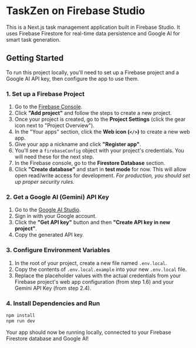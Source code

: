 # TaskZen on Firebase Studio

This is a Next.js task management application built in Firebase Studio. It uses Firebase Firestore for real-time data persistence and Google AI for smart task generation.

## Getting Started

To run this project locally, you'll need to set up a Firebase project and a Google AI API key, then configure the app to use them.

### 1. Set up a Firebase Project

1.  Go to the [Firebase Console](https://console.firebase.google.com/).
2.  Click **"Add project"** and follow the steps to create a new project.
3.  Once your project is created, go to the **Project Settings** (click the gear icon next to "Project Overview").
4.  In the "Your apps" section, click the **Web icon (`</>`)** to create a new web app.
5.  Give your app a nickname and click **"Register app"**.
6.  You'll see a `firebaseConfig` object with your project's credentials. You will need these for the next step.
7.  In the Firebase console, go to the **Firestore Database** section.
8.  Click **"Create database"** and start in **test mode** for now. This will allow open read/write access for development. *For production, you should set up proper security rules.*

### 2. Get a Google AI (Gemini) API Key

1. Go to the [Google AI Studio](https://aistudio.google.com/).
2. Sign in with your Google account.
3. Click the **"Get API key"** button and then **"Create API key in new project"**.
4. Copy the generated API key.

### 3. Configure Environment Variables

1.  In the root of your project, create a new file named `.env.local`.
2.  Copy the contents of `.env.local.example` into your new `.env.local` file.
3.  Replace the placeholder values with the actual credentials from your Firebase project's web app configuration (from step 1.6) and your Gemini API Key (from step 2.4).

### 4. Install Dependencies and Run

```bash
npm install
npm run dev
```

Your app should now be running locally, connected to your Firebase Firestore database and Google AI!
